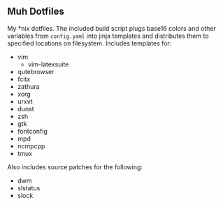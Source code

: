 ## Muh Dotfiles

My \*nix dotfiles. The included build script plugs base16 colors and other variables from `config.yaml` into jinja templates and distributes them to specified locations on filesystem. Includes templates for:

  * vim
    * vim-latexsuite
  * qutebrowser
  * fcitx
  * zathura
  * xorg
  * urxvt
  * dunst
  * zsh
  * gtk
  * fontconfig
  * mpd
  * ncmpcpp
  * tmux

Also includes source patches for the following:

  * dwm
  * slstatus
  * slock
